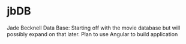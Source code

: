# jbDB
Jade Becknell Data Base: Starting off with the movie database but will possibly expand on that later. Plan to use Angular to build application
